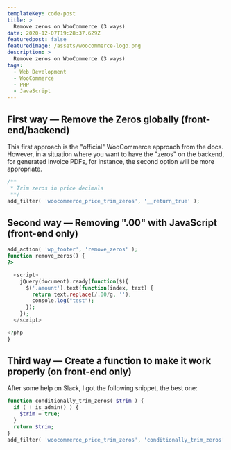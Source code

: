 ```yaml
---
templateKey: code-post
title: >
  Remove zeros on WooCommerce (3 ways)
date: 2020-12-07T19:28:37.629Z
featuredpost: false
featuredimage: /assets/woocommerce-logo.png
description: >
  Remove zeros on WooCommerce (3 ways)
tags:
  - Web Development
  - WooCommerce
  - PHP
  - JavaScript
---
```


## First way — Remove the Zeros globally (front-end/backend)

This first approach is the "official" WooCommerce approach from the docs. However, in a situation where you want to have the "zeros" on the backend, for generated Invoice PDFs, for instance, the second option will be more appropriate.

```php
/**
 * Trim zeros in price decimals
 **/
add_filter( 'woocommerce_price_trim_zeros', '__return_true' );
```

## Second way — Removing ".00" with JavaScript (front-end only)

```php
add_action( 'wp_footer', 'remove_zeros' );
function remove_zeros() {
?>

  <script>
    jQuery(document).ready(function($){
      $('.amount').text(function(index, text) {
        return text.replace(/.00/g, '');
        console.log("test");
      });
    });
  </script>

<?php
}
```

## Third way — Create a function to make it work properly (on front-end only)

After some help on Slack, I got the following snippet, the best one:

```php
function conditionally_trim_zeros( $trim ) {
  if ( ! is_admin() ) {
    $trim = true;
  }
  return $trim;
}
add_filter( 'woocommerce_price_trim_zeros', 'conditionally_trim_zeros' );
```

